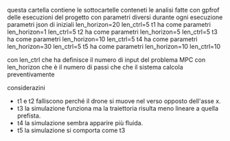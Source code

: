 questa cartella contiene le sottocartelle conteneti le analisi fatte con 
gpfrof delle esecuzioni del progetto con parametri diversi durante ogni 
esecuzione
parametri json di iniziali len_horizon=20 len_ctrl=5
t1 ha come parametri len_horizon=1 len_ctrl=5
t2 ha come parametri len_horizon=5 len_ctrl=5
t3 ha come parametri len_horizon=10 len_ctrl=5
t4 ha come parametri len_horizon=30 len_ctrl=5
t5 ha come parametri len_horizon=10 len_ctrl=10


con len_ctrl che ha definisce il numero di input del problema MPC
con len_horizon che è il numero di passi che che il sistema calcola preventivamente

considerazini
* t1 e t2 falliscono perché il drone si muove nel verso opposto dell'asse x.
* t3 la simulazione funziona ma la traiettoria risulta meno lineare a quella prefista.
* t4 la simulazione sembra apparire più fluida.
* t5 la simulazione si comporta come t3